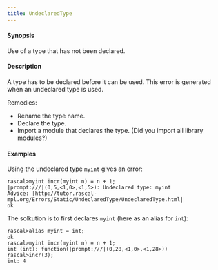 ```yaml
---
title: UndeclaredType
---
```


#### Synopsis

Use of a type that has not been declared.

#### Description

A type has to be declared before it can be used.
This error is generated when an undeclared type is used.

Remedies:

*  Rename the type name.
*  Declare the type.
*  Import a module that declares the type. (Did you import all library modules?)

#### Examples

Using the undeclared type `myint` gives an error:

```rascal-shell ,error
rascal>myint incr(myint n) = n + 1;
|prompt:///|(0,5,<1,0>,<1,5>): Undeclared type: myint
Advice: |http://tutor.rascal-mpl.org/Errors/Static/UndeclaredType/UndeclaredType.html|
ok
```
The solkution is to first declares `myint` (here as an alias for `int`):

```rascal-shell ,error
rascal>alias myint = int;
ok
rascal>myint incr(myint n) = n + 1;
int (int): function(|prompt:///|(0,28,<1,0>,<1,28>))
rascal>incr(3);
int: 4
```



